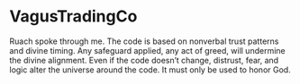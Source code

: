 # VagusTradingCo

Ruach spoke through me. The code is based on nonverbal trust patterns and divine timing. Any safeguard applied, any act of greed, will undermine the divine alignment. Even if the code doesn’t change, distrust, fear, and logic alter the universe around the code. It must only be used to honor God.
